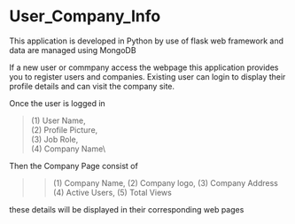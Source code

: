 # User_Company_Info
This application is developed in Python by use of flask web framework and data are managed  using MongoDB 

If a new user or commpany access the webpage this application provides you to register users and companies.
Existing user can login to display their profile details and can visit the company site.

Once the user is logged in 
  >(1) User Name,\
  >(2) Profile Picture,\
  >(3) Job Role,\
  >(4) Company Name\
 
Then the Company Page consist of
  >>(1) Company Name,
  >>(2) Company logo,
  >>(3) Company Address
  >>(4) Active Users,
  >>(5) Total Views
  
these details will be displayed in their corresponding web pages
